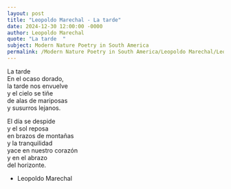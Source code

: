 ```yaml
---
layout: post
title: "Leopoldo Marechal - La tarde"
date: 2024-12-30 12:00:00 -0000
author: Leopoldo Marechal
quote: "La tarde  "
subject: Modern Nature Poetry in South America
permalink: /Modern Nature Poetry in South America/Leopoldo Marechal/Leopoldo Marechal - La tarde
---
```


La tarde  
En el ocaso dorado,  
la tarde nos envuelve  
y el cielo se tiñe  
de alas de mariposas  
y susurros lejanos.

El día se despide  
y el sol reposa  
en brazos de montañas  
y la tranquilidad  
yace en nuestro corazón  
y en el abrazo  
del horizonte.

- Leopoldo Marechal
